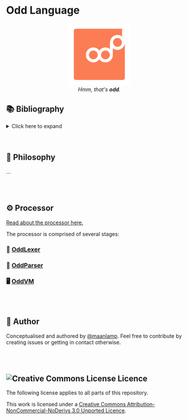 # Odd Language
<div align="center">
	<img src="./odd.svg" alt="An orange rectangle with rounded edges, with the word 'odd' written on it. The last 'd' is raised above the corpus height of the rest of the word." width="33%">
	<br/>
	<i>Hmm, that's <b>odd</b>.</i>
</div>

## 📚 Bibliography
<details>
	<summary>Click here to expand</summary>

- [Odd Language](#odd-language)
	- [📚 Bibliography](#%f0%9f%93%9a-bibliography)
	- [🧠 Philosophy](#%f0%9f%a7%a0-philosophy)
	- [⚙️ Processor](#%e2%9a%99%ef%b8%8f-processor)
		- [💬 OddLexer](#%f0%9f%92%ac-oddlexer)
		- [🌲 OddParser](#%f0%9f%8c%b2-oddparser)
		- [🖥️ OddVM](#%f0%9f%96%a5%ef%b8%8f-oddvm)
	- [🤸 Author](#%f0%9f%a4%b8-author)
	- [<img alt="Creative Commons License" src="https://i.creativecommons.org/l/by-nc-nd/3.0/80x15.png"/> Licence](#img-alt%22creative-commons-license%22-src%22httpsicreativecommonsorglby-nc-nd3080x15png%22-licence)
</details>

<br/>
<br/>

## 🧠 Philosophy
...

<br/>
<br/>

## ⚙️ Processor
[Read about the processor here.](./Processor/README.md)

The processor is comprised of several stages:
### 💬 [OddLexer](./Processor/stages/0-Lexical-analyser/README.md)
### 🌲 [OddParser](./Processor/stages/1-Parser/README.md)
### 🖥️ [OddVM](./Processor/stages/5-Compiler/README.md)

<br/>
<br/>

## 🤸 Author
Conceptualised and authored by [@maanlamp](https://github.com/maanlamp). Feel free to contribute by creating issues or getting in contact otherwise.

<br/>
<br/>

## <img alt="Creative Commons License" src="https://i.creativecommons.org/l/by-nc-nd/3.0/80x15.png"/> Licence
The following license applies to all parts of this repository.

This work is licensed under a <a rel="license" href="http://creativecommons.org/licenses/by-nc-nd/3.0/">Creative Commons Attribution-NonCommercial-NoDerivs 3.0 Unported Licence</a>.